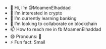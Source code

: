 - 👋 Hi, I’m @MoamenElhaddad
- 👀 I’m interested in crypto
- 🌱 I’m currently learning banking 
- 💞️ I’m looking to collaborate on blockchain
- 📫 How to reach me in fb MoamenElhaddad
- 😄 Pronouns: 🥰
- ⚡ Fun fact: Smail

<!---
MoamenElhaddad/MoamenElhaddad is a ✨ special ✨ repository because its `README.md` (this file) appears on your GitHub profile.
You can click the Preview link to take a look at your changes.
--->
